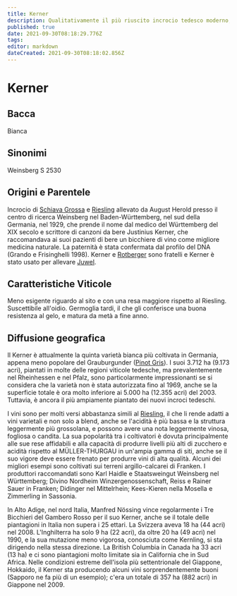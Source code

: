 ```yaml
---
title: Kerner
description: Qualitativamente il più riuscito incrocio tedesco moderno, versatile, che produce vini simili al Riesling.
published: true
date: 2021-09-30T08:18:29.776Z
tags: 
editor: markdown
dateCreated: 2021-09-30T08:18:02.856Z
---
```


# Kerner

## Bacca
Bianca

## Sinonimi
Weinsberg S 2530

## Origini e Parentele

Incrocio di [Schiava Grossa](/vitigni/Italia/bacca-nera/schiava-grossa) e [Riesling](/vitigni/Germania/bacca-bianca/riesling) allevato da August Herold presso il centro di ricerca Weinsberg nel Baden-Württemberg, nel sud della Germania, nel 1929, che prende il nome dal medico del Württemberg del XIX secolo e scrittore di canzoni da bere Justinius Kerner, che raccomandava ai suoi pazienti di bere un bicchiere di vino come migliore medicina naturale. La paternità è stata confermata dal profilo del DNA (Grando e Frisinghelli 1998). Kerner e [Rotberger](/vitigni/Germania/bacca-bianca/rotberger) sono fratelli e Kerner è stato usato per allevare [Juwel](/vitigni/Germania/bacca-bianca/juwel).

## Caratteristiche Viticole

Meno esigente riguardo al sito e con una resa maggiore rispetto al Riesling. Suscettibile all'oidio. Germoglia tardi, il che gli conferisce una buona resistenza al gelo, e matura da metà a fine anno.

## Diffusione geografica

Il Kerner è attualmente la quinta varietà bianca più coltivata in Germania, appena meno popolare del Grauburgunder ([Pinot Gris](/vitigni/Francia/bacca-bianca/pinot-gris)). I suoi 3.712 ha (9.173 acri), piantati in molte delle regioni viticole tedesche, ma prevalentemente nel Rheinhessen e nel Pfalz, sono particolarmente impressionanti se si considera che la varietà non è stata autorizzata fino al 1969, anche se la superficie totale è ora molto inferiore ai 5.000 ha (12.355 acri) del 2003. Tuttavia, è ancora il più ampiamente piantato dei nuovi incroci tedeschi.

I vini sono per molti versi abbastanza simili al [Riesling](/vitigni/Germania/bacca-bianca/riesling), il che li rende adatti a vini varietali e non solo a blend, anche se l'acidità è più bassa e la struttura leggermente più grossolana, e possono avere una nota leggermente vinosa, fogliosa o candita. La sua popolarità tra i coltivatori è dovuta principalmente alle sue rese affidabili e alla capacità di produrre livelli più alti di zucchero e acidità rispetto al MÜLLER-THURGAU in un'ampia gamma di siti, anche se il suo vigore deve essere frenato per produrre vini di alta qualità. Alcuni dei migliori esempi sono coltivati sui terreni argillo-calcarei di Franken. I produttori raccomandati sono Karl Haidle e Staatsweingut Weinsberg nel Württemberg; Divino Nordheim Winzergenossenschaft, Reiss e Rainer Sauer in Franken; Didinger nel Mittelrhein; Kees-Kieren nella Mosella e Zimmerling in Sassonia.

In Alto Adige, nel nord Italia, Manfred Nössing vince regolarmente i Tre Bicchieri del Gambero Rosso per il suo Kerner, anche se il totale delle piantagioni in Italia non supera i 25 ettari. La Svizzera aveva 18 ha (44 acri) nel 2008. L'Inghilterra ha solo 9 ha (22 acri), da oltre 20 ha (49 acri) nel 1990, e la sua mutazione meno vigorosa, conosciuta come Kernling, si sta dirigendo nella stessa direzione. La British Columbia in Canada ha 33 acri (13 ha) e ci sono piantagioni molto limitate sia in California che in Sud Africa. Nelle condizioni estreme dell'isola più settentrionale del Giappone, Hokkaido, il Kerner sta producendo alcuni vini sorprendentemente buoni (Sapporo ne fa più di un esempio); c'era un totale di 357 ha (882 acri) in Giappone nel 2009.